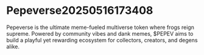 # Pepeverse20250516173408
Pepeverse is the ultimate meme-fueled multiverse token where frogs reign supreme. Powered by community vibes and dank memes, $PEPEV aims to build a playful yet rewarding ecosystem for collectors, creators, and degens alike.
